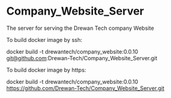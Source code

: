 # Company_Website_Server
The server for serving the Drewan Tech company Website

To build docker image by ssh:

docker build -t drewantech/company_website:0.0.10 git@github.com:Drewan-Tech/Company_Website_Server.git

To build docker image by https:

docker build -t drewantech/company_website:0.0.10 https://github.com/Drewan-Tech/Company_Website_Server.git
